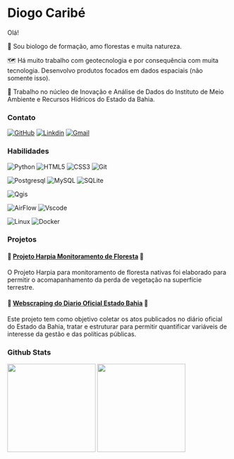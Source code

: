 # Diogo Caribé

Olá! 

🌱 Sou biologo de formação, amo florestas e muita natureza.

🗺️ Há muito trabalho com geotecnologia e por consequência com muita tecnologia. Desenvolvo produtos focados em dados espaciais (não somente isso).

🔨 Trabalho no núcleo de Inovação e Análise de Dados do Instituto de Meio Ambiente e Recursos Hídricos do Estado da Bahia.

### Contato

[![GitHub](https://img.shields.io/badge/GitHub-000000?style=for-the-badge&logo=github&logoColor=white)](https://github.com/diogocaribe)
[![Linkdin](https://img.shields.io/badge/LinkedIn-000000?style=for-the-badge&logo=linkedin&logoColor=white)](https://www.linkedin.com/in/diogo-carib%C3%A9-a7a79449/)
[![Gmail](https://img.shields.io/badge/Gmail-000000?style=for-the-badge&logo=gmail&logoColor=red)](mailto:dogosousa@gmail.com)

### Habilidades

![Python](https://img.shields.io/badge/Python-02569B?logo=Python&logoColor=yellow&style=for-the-badge)
![HTML5](https://img.shields.io/badge/HTML5-E34F26?style=for-the-badge&logo=html5&logoColor=white)
![CSS3](https://img.shields.io/badge/CSS3-1572B6?style=for-the-badge&logo=css3&logoColor=white)
![Git](https://img.shields.io/badge/GIT-E44C30?style=for-the-badge&logo=git&logoColor=white)

![Postgresql](https://img.shields.io/badge/PostgreSQL-316192?style=for-the-badge&logo=postgresql&logoColor=white)
![MySQL](https://img.shields.io/badge/MySQL-005C84?style=for-the-badge&logo=mysql&logoColor=white)
![SQLite](https://img.shields.io/badge/Sqlite-003B57?style=for-the-badge&logo=sqlite&logoColor=white)


![Qgis](https://img.shields.io/badge/qgis%20-93b023?&style=for-the-badge&logo=qgis&logoColor=white)

![AirFlow](https://img.shields.io/badge/Airflow-017CEE?style=for-the-badge&logo=Apache%20Airflow&logoColor=white)
![Vscode](https://img.shields.io/badge/Vscode-007ACC?style=for-the-badge&logo=visual-studio-code&logoColor=white)

![Linux](https://img.shields.io/badge/Linux-017CEE?style=for-the-badge&logo=Linux&logoColor=white)
![Docker](https://img.shields.io/badge/Docker-017CEE?style=for-the-badge&logo=Docker&logoColor=white)

### Projetos

#### 🦅 [Projeto Harpia Monitoramento de Floresta](http://www.inema.ba.gov.br/gestao-2/programa-harpia/) 🔗
O Projeto Harpia para monitoramento de floresta nativas foi elaborado para permitir o acomapanhamento da perda de vegetação na superfície terrestre.

#### 📰 [Webscraping do Diario Oficial Estado Bahia](https://github.com/diogocaribe/diario_oficial) 🔗
Este projeto tem como objetivo coletar os atos publicados no diário oficial do Estado da Bahia, tratar e estruturar para permitir quantificar variáveis de interesse da gestão e das políticas públicas.


### Github Stats
<div>
    <img height="200em" src="https://github-readme-stats.vercel.app/api?username=diogocaribe&theme=shadow_green&bg_color=000&show_icons=true&text_color=FFF">
    <img height="200em"
      src="https://github-readme-stats.vercel.app/api/top-langs/?username=diogocaribe&theme=shadow_green&bg_color=000&show_icons=true&layout=compact&text_color=FFF&hide=TSQL,Mako">
</div>

